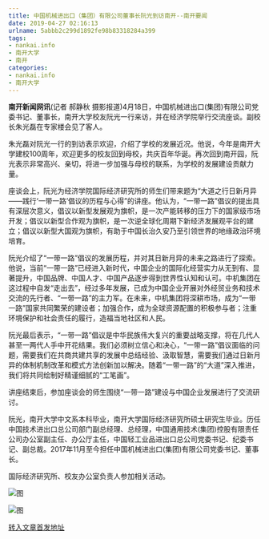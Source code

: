 ```yaml
---
title: 中国机械进出口（集团）有限公司董事长阮光到访南开--南开要闻
date: 2019-04-27 02:16:13
urlname: 5abbb2c299d1892fe98b83318284a399
tags: 
- nankai.info
- 南开大学
- 南开
categories:
- nankai.info
- 南开大学
---
```


**南开新闻网讯**(记者 郝静秋 摄影报道)4月18日，中国机械进出口(集团)有限公司党委书记、董事长，南开大学校友阮光一行来访，并在经济学院举行交流座谈。副校长朱光磊在专家楼会见了客人。

朱光磊对阮光一行的到访表示欢迎，介绍了学校的发展近况。他说，今年是南开大学建校100周年，欢迎更多的校友回到母校，共庆百年华诞。再次回到南开园，阮光表示非常高兴、亲切，将进一步加强与母校的联系，为学校的发展建设贡献力量。

座谈会上，阮光为经济学院国际经济研究所的师生们带来题为“大道之行日新月异——践行‘一带一路’倡议的历程与心得”的讲座。他认为，“一带一路”倡议的提出具有深层次意义，倡议以新型发展观为旗帜，是一次产能转移的压力下的国家级市场开发；倡议以新型合作观为旗帜，是一次逆全球化周期下新经济发展观平台的建立；倡议以新型大国观为旗帜，有助于中国长治久安乃至引领世界的地缘政治环境培育。

阮光介绍了“一带一路”倡议的发展历程，并对其日新月异的未来之路进行了探索。他说，当前“一带一路”已经进入新时代，中国企业的国际化经营实力从无到有、显著提升，中国品牌、中国人才、中国产品逐步得到世界性认知和认可。中机集团在这过程中自发“走出去”，经过多年发展，已成为中国企业开展对外经贸业务和技术交流的先行者、“一带一路”的主力军。在未来，中机集团将深耕市场，成为“一带一路”国家共同繁荣的建设者；加强合作，成为全球资源配置的积极参与者；注重环境保护和社会责任的履行，造福当地社区和人民。

阮光最后表示，“一带一路”倡议是中华民族伟大复兴的重要战略支撑，将在几代人甚至一两代人手中开花结果。我们必须树立信心和决心，“一带一路”倡议面临的问题，需要我们在共商共建共享的发展中总结经验、汲取智慧，需要我们通过日新月异的体制机制改革和模式方法创新加以解决。随着“一带一路”的“大道”深入推进，我们将共同绘制好精谨细腻的“工笔画”。

讲座结束后，参加座谈会的师生围绕“一带一路”建设与中国企业发展进行了交流研讨。

阮光，南开大学中文系本科毕业，南开大学国际经济研究所硕士研究生毕业。历任中国技术进出口总公司部门副总经理、总经理，中国通用技术(集团)控股有限责任公司办公室副主任、办公厅主任，中国轻工业品进出口总公司党委书记、纪委书记、副总裁。2017年11月至今担任中国机械进出口(集团)有限公司党委书记、董事长。

国际经济研究所、校友办公室负责人参加相关活动。

![图](http://news.nankai.edu.cn/pic/0/00/35/00/350010_435032.jpg)

![图](http://news.nankai.edu.cn/pic/0/00/35/00/350009_522623.jpg)

[转入文章首发地址](http://news.nankai.edu.cn/nkyw/system/2019/04/19/000445875.shtml)